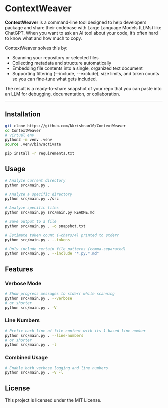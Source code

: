 # ContextWeaver

**ContextWeaver** is a command-line tool designed to help developers package and share their codebase with Large Language Models (LLMs) like ChatGPT.
When you want to ask an AI tool about your code, it’s often hard to know what and how much to copy. 

ContextWeaver solves this by:
- Scanning your repository or selected files
- Collecting metadata and structure automatically
- Embedding file contents into a single, organized text document
- Supporting filtering (--include, --exclude), size limits, and token counts so you can fine-tune what gets included.
  
The result is a ready-to-share snapshot of your repo that you can paste into an LLM for debugging, documentation, or collaboration.

---

## Installation

```bash
git clone https://github.com/kkrishnan10/ContextWeaver
cd ContextWeaver
# virtual env
python3 -m venv .venv
source .venv/bin/activate

pip install -r requirements.txt

```

## Usage

```bash
# Analyze current directory
python src/main.py .

# Analyze a specific directory
python src/main.py ./src

# Analyze specific files
python src/main.py src/main.py README.md

# Save output to a file
python src/main.py . -o snapshot.txt

# Estimate token count (~chars/4) printed to stderr
python src/main.py . --tokens

# Only include certain file patterns (comma-separated)
python src/main.py . --include "*.py,*.md"
```
## Features

### Verbose Mode

```bash
# Show progress messages to stderr while scanning
python src/main.py . --verbose
# or shorter
python src/main.py . -V
```
### Line Numbers

```bash
# Prefix each line of file content with its 1-based line number
python src/main.py . --line-numbers
# or shorter
python src/main.py . -l
```
### Combined Usage

```bash
# Enable both verbose logging and line numbers
python src/main.py . -V -l
```

## License
This project is licensed under the MIT License.
